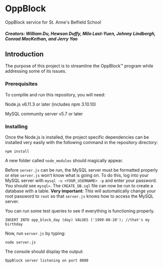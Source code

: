 # OppBlock #
OppBlock service for St. Anne's Belfield School 

##### Creators: William Du, Hewson Duffy, Milo Last-Yuen, Johnny Lindbergh, Conrad MacKethan, and Jerry Yao

## Introduction 

The purpose of this project is to streamline the OppBlock™ program while addressing some of its issues. 
### Prerequisites

To complile and run this repository, you will need:

Node.js  v6.11.3 or later (includes npm 3.10.10) 

MySQL community server v5.7 or later


### Installing

Once the Node.js is installed, the project specific dependencies can be installed very easily with the following command in the repository directory:

```
npm install
```
A new folder called `node_modules` should magically appear.

Before `server.js` can be run, the MySQL server must be formatted properly or else `server.js` won't know what is going on. To do this, log into your MySQL server with `mysql -u <YOUR_USERNAME> -p` and enter your password. You should see `mysql>`. The `CREATE_DB.sql` file can now be run to create a database with a table. **Very important:** This will automatically change your root password to `root` so that `server.js` knows how to access the MySQL server.

You can run some test queries to see if everything is functioning properly.

```INSERT INTO opp_block_day (day) VALUES ('1999-08-20'); //that's my birthday```

Now, run `server.js` by typing:

```node server.js```

The console should display the output:

```
OppBlock server listening on port 8080

